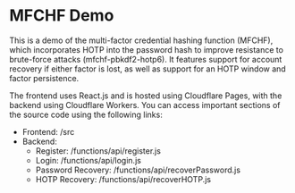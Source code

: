 # MFCHF Demo

This is a demo of the multi-factor credential hashing function (MFCHF), which incorporates HOTP into the password hash to improve resistance to brute-force attacks (mfchf-pbkdf2-hotp6). It features support for account recovery if either factor is lost, as well as support for an HOTP window and factor persistence.

 The frontend uses React.js and is hosted using Cloudflare Pages, with the backend using Cloudflare Workers. You can access important sections of the source code using the following links:

- Frontend: /src
- Backend:
  - Register: /functions/api/register.js
  - Login: /functions/api/login.js
  - Password Recovery: /functions/api/recoverPassword.js
  - HOTP Recovery: /functions/api/recoverHOTP.js
